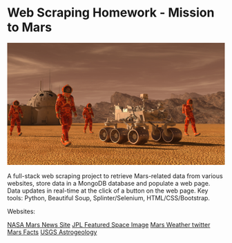 # Web Scraping Homework - Mission to Mars

![mission_to_mars](Images/mission_to_mars.png)


A full-stack web scraping project to retrieve Mars-related data from various websites, store data in a MongoDB database and populate a web page. Data updates in real-time at the click of a button on the web page. Key tools: Python, Beautiful Soup, Splinter/Selenium, HTML/CSS/Bootstrap.

Websites:

[NASA Mars News Site](https://mars.nasa.gov/news/)
[JPL Featured Space Image](https://www.jpl.nasa.gov/spaceimages/?search=&category=Mars)
[Mars Weather twitter](https://twitter.com/marswxreport?lang=en)
[Mars Facts](https://space-facts.com/mars/)
[USGS Astrogeology](https://astrogeology.usgs.gov/search/results?q=hemisphere+enhanced&k1=target&v1=Mars)

